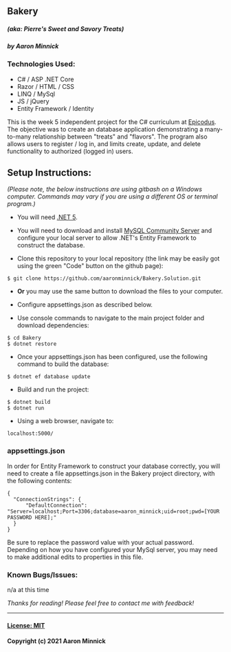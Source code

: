 ## Bakery 
##### _(aka: Pierre's Sweet and Savory Treats)_
#### _by Aaron Minnick_

### Technologies Used:
* C# / ASP .NET Core
* Razor / HTML / CSS
* LINQ / MySql
* JS / jQuery
* Entity Framework / Identity

This is the week 5 independent project for the C# curriculum at [Epicodus](https://www.epicodus.com). The objective was to create an database application demonstrating a many-to-many relationship between "treats" and "flavors". The program also allows users to register / log in, and limits create, update, and delete functionality to authorized (logged in) users.

## Setup Instructions:
_(Please note, the below instructions are using gitbash on a Windows computer. Commands may vary if you are using a different OS or terminal program.)_
* You will need [.NET 5](https://dotnet.microsoft.com/en-us/download/dotnet/5.0).

* You will need to download and install [MySQL Community Server](https://dev.mysql.com/downloads/) and configure your local server to allow .NET's Entity Framework to construct the database.

* Clone this repository to your local repository (the link may be easily got using the green "Code" button on the github page):
```
$ git clone https://github.com/aaronminnick/Bakery.Solution.git
```
* **Or** you may use the same button to download the files to your computer.

* Configure appsettings.json as described below.

* Use console commands to navigate to the main project folder and download dependencies:
```
$ cd Bakery
$ dotnet restore
```
* Once your appsettings.json has been configured, use the following command to build the database:
```
$ dotnet ef database update
```
* Build and run the project:
```
$ dotnet build
$ dotnet run
```
* Using a web browser, navigate to:
```
localhost:5000/
```

### appsettings.json
In order for Entity Framework to construct your database correctly, you will need to create a file appsettings.json in the Bakery project directory, with the following contents:

```
{
  "ConnectionStrings": {
      "DefaultConnection": "Server=localhost;Port=3306;database=aaron_minnick;uid=root;pwd=[YOUR PASSWORD HERE];"
  }
}
```
Be sure to replace the password value with your actual password. Depending on how you have configured your MySql server, you may need to make additional edits to properties in this file.

### Known Bugs/Issues:
n/a at this time

_Thanks for reading! Please feel free to contact me with feedback!_
***
#### [License: MIT](https://opensource.org/licenses/MIT)
#### Copyright (c) 2021 Aaron Minnick
